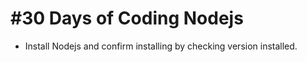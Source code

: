 # #30 Days of Coding Nodejs

- Install Nodejs and confirm installing by checking version installed.
